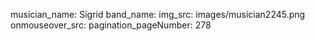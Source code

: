 musician_name: Sigrid
band_name: 
img_src: images/musician2245.png
onmouseover_src: 
pagination_pageNumber: 278